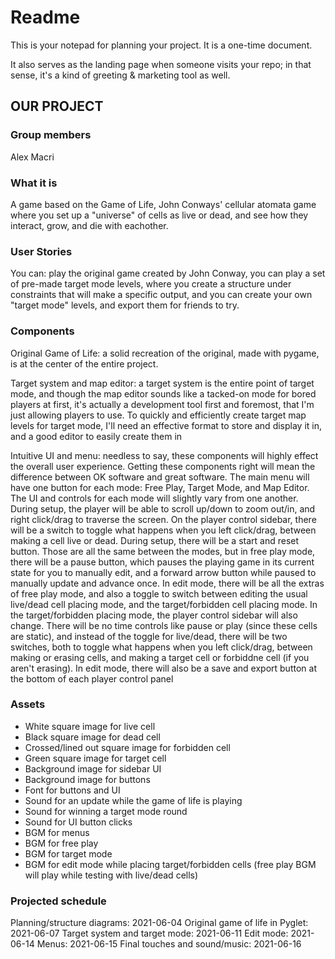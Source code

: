# Readme

This is your notepad for planning your project. It is a one-time document.

It also serves as the landing page when someone visits your repo; in that sense, it's a kind of greeting & marketing tool as well.

## OUR PROJECT

### Group members

Alex Macri

### What it is

A game based on the Game of Life, John Conways' cellular atomata game where you set up a "universe" of cells as live or dead, and see how they interact, grow, and die with eachother.

### User Stories

You can: play the original game created by John Conway, you can play a set of pre-made target mode levels, where you create a structure under constraints that will make a specific output, and you can create your own "target mode" levels, and export them for friends to try.

### Components

Original Game of Life: a solid recreation of the original, made with pygame, is at the center of the entire project.

Target system and map editor: a target system is the entire point of target mode, and though the map editor sounds like a tacked-on mode for bored players at first, it's actually a development tool first and foremost, that I'm just allowing players to use. To quickly and efficiently create target map levels for target mode, I'll need an effective format to store and display it in, and a good editor to easily create them in

Intuitive UI and menu: needless to say, these components will highly effect the overall user experience. Getting these components right will mean the difference between OK software and great software. The main menu will have one button for each mode: Free Play, Target Mode, and Map Editor. The UI and controls for each mode will slightly vary from one another. During setup, the player will be able to scroll up/down to zoom out/in, and right click/drag to traverse the screen. On the player control sidebar, there will be a switch to toggle what happens when you left click/drag, between making a cell live or dead. During setup, there will be a start and reset button. Those are all the same between the modes, but in free play mode, there will be a pause button, which pauses the playing game in its current state for you to manually edit, and a forward arrow button while paused to manually update and advance once. In edit mode, there will be all the extras of free play mode, and also a toggle to switch between editing the usual live/dead cell placing mode, and the target/forbidden cell placing mode. In the target/forbidden placing mode, the player control sidebar will also change. There will be no time controls like pause or play (since these cells are static), and instead of the toggle for live/dead, there will be two switches, both to toggle what happens when you left click/drag, between making or erasing cells, and making a target cell or forbiddne cell (if you aren't erasing). In edit mode, there will also be a save and export button at the bottom of each player control panel

### Assets

- White square image for live cell
- Black square image for dead cell
- Crossed/lined out square image for forbidden cell
- Green square image for target cell
- Background image for sidebar UI
- Background image for buttons
- Font for buttons and UI
- Sound for an update while the game of life is playing
- Sound for winning a target mode round
- Sound for UI button clicks
- BGM for menus
- BGM for free play
- BGM for target mode
- BGM for edit mode while placing target/forbidden cells (free play BGM will play while testing with live/dead cells)

### Projected schedule

Planning/structure diagrams:                2021-06-04
Original game of life in Pyglet:            2021-06-07
Target system and target mode:              2021-06-11
Edit mode:                                  2021-06-14
Menus:                                      2021-06-15
Final touches and sound/music:              2021-06-16
